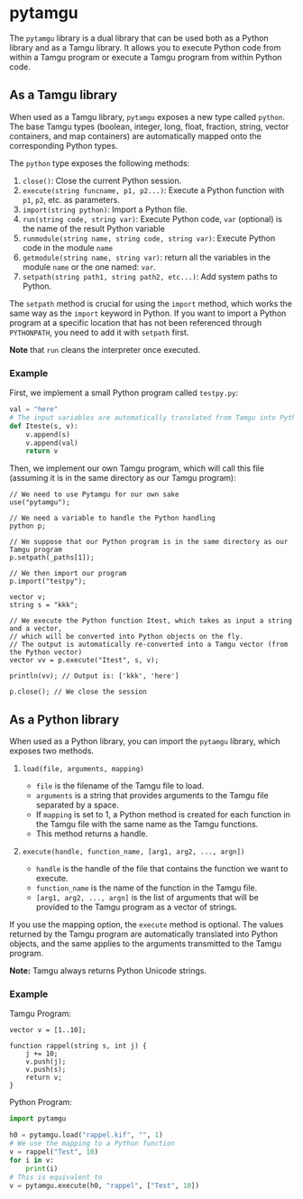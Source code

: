 # pytamgu

The `pytamgu` library is a dual library that can be used both as a Python library and as a Tamgu library. It allows you to execute Python code from within a Tamgu program or execute a Tamgu program from within Python code.

## As a Tamgu library

When used as a Tamgu library, `pytamgu` exposes a new type called `python`. The base Tamgu types (boolean, integer, long, float, fraction, string, vector containers, and map containers) are automatically mapped onto the corresponding Python types.

The `python` type exposes the following methods:

1. `close()`: Close the current Python session.
2. `execute(string funcname, p1, p2...)`: Execute a Python function with `p1`, `p2`, etc. as parameters.
3. `import(string python)`: Import a Python file.
4. `run(string code, string var)`: Execute Python code, `var` (optional) is the name of the result Python variable 
5. `runmodule(string name, string code, string var)`: Execute Python code in the module `name`
6. `getmodule(string name, string var)`: return all the variables in the module `name` or the one named: `var`.
7. `setpath(string path1, string path2, etc...)`: Add system paths to Python.

The `setpath` method is crucial for using the `import` method, which works the same way as the `import` keyword in Python. If you want to import a Python program at a specific location that has not been referenced through `PYTHONPATH`, you need to add it with `setpath` first.

__Note__ that `run` cleans the interpreter once executed.

### Example

First, we implement a small Python program called `testpy.py`:

```python
val = "here"
# The input variables are automatically translated from Tamgu into Python variables
def Iteste(s, v):
    v.append(s)
    v.append(val)
    return v
```

Then, we implement our own Tamgu program, which will call this file (assuming it is in the same directory as our Tamgu program):

```tamgu
// We need to use Pytamgu for our own sake
use("pytamgu");

// We need a variable to handle the Python handling
python p;

// We suppose that our Python program is in the same directory as our Tamgu program
p.setpath(_paths[1]);

// We then import our program
p.import("testpy");

vector v;
string s = "kkk";

// We execute the Python function Itest, which takes as input a string and a vector,
// which will be converted into Python objects on the fly.
// The output is automatically re-converted into a Tamgu vector (from the Python vector)
vector vv = p.execute("Itest", s, v);

println(vv); // Output is: ['kkk', 'here']

p.close(); // We close the session
```

## As a Python library

When used as a Python library, you can import the `pytamgu` library, which exposes two methods.

1. `load(file, arguments, mapping)`
   - `file` is the filename of the Tamgu file to load.
   - `arguments` is a string that provides arguments to the Tamgu file separated by a space.
   - If `mapping` is set to 1, a Python method is created for each function in the Tamgu file with the same name as the Tamgu functions.
   - This method returns a handle.

2. `execute(handle, function_name, [arg1, arg2, ..., argn])`
   - `handle` is the handle of the file that contains the function we want to execute.
   - `function_name` is the name of the function in the Tamgu file.
   - `[arg1, arg2, ..., argn]` is the list of arguments that will be provided to the Tamgu program as a vector of strings.

If you use the mapping option, the `execute` method is optional. The values returned by the Tamgu program are automatically translated into Python objects, and the same applies to the arguments transmitted to the Tamgu program.

**Note:** Tamgu always returns Python Unicode strings.

### Example

Tamgu Program:

```tamgu
vector v = [1..10];

function rappel(string s, int j) {
    j += 10;
    v.push(j);
    v.push(s);
    return v;
}
```

Python Program:

```python
import pytamgu

h0 = pytamgu.load("rappel.kif", "", 1)
# We use the mapping to a Python function
v = rappel("Test", 10)
for i in v:
    print(i)
# This is equivalent to
v = pytamgu.execute(h0, "rappel", ["Test", 10])
```